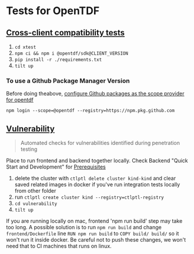 # Tests for OpenTDF

## [Cross-client compatibility tests](xtests)

1) `cd xtest`
2) `npm ci && npm i @opentdf/sdk@CLIENT_VERSION`
3) `pip install -r ./requirements.txt`
4) `tilt up`

### To use a Github Package Manager Version

Before doing theabove, [configure Github packages as the scope provider for opentdf](https://docs.github.com/en/packages/working-with-a-github-packages-registry/working-with-the-npm-registry#authenticating-to-github-packages)

```
npm login --scope=@opentdf --registry=https://npm.pkg.github.com
```

## [Vulnerability](vulnerability)

> Automated checks for vulnerabilities identified during penetration testing

Place to run frontend and backend together locally.
Check Backend "Quick Start and Development" for [Prerequisites](https://github.com/opentdf/backend#prerequisites)

1) delete the cluster with `ctlptl delete cluster kind-kind`
    and clear saved related images in docker
    if you've run integration tests locally from other folder
2) run `ctlptl create cluster kind --registry=ctlptl-registry`
3) `cd vulnerability`
4) `tilt up`

If you are running locally on mac,
frontend 'npm run build' step may take too long.
A possible solution is to run `npm run build`
and change `frontend/Dockerfile` line `RUN npm run build` to `COPY build/ build/`
so it won't run it inside docker.
Be careful not to push these changes,
we won't need that to CI machines that runs on linux.
